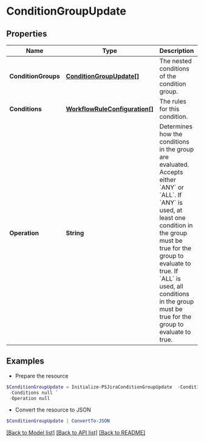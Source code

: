 # ConditionGroupUpdate
## Properties

Name | Type | Description | Notes
------------ | ------------- | ------------- | -------------
**ConditionGroups** | [**ConditionGroupUpdate[]**](ConditionGroupUpdate.md) | The nested conditions of the condition group. | [optional] 
**Conditions** | [**WorkflowRuleConfiguration[]**](WorkflowRuleConfiguration.md) | The rules for this condition. | [optional] 
**Operation** | **String** | Determines how the conditions in the group are evaluated. Accepts either &#x60;ANY&#x60; or &#x60;ALL&#x60;. If &#x60;ANY&#x60; is used, at least one condition in the group must be true for the group to evaluate to true. If &#x60;ALL&#x60; is used, all conditions in the group must be true for the group to evaluate to true. | 

## Examples

- Prepare the resource
```powershell
$ConditionGroupUpdate = Initialize-PSJiraConditionGroupUpdate  -ConditionGroups null `
 -Conditions null `
 -Operation null
```

- Convert the resource to JSON
```powershell
$ConditionGroupUpdate | ConvertTo-JSON
```

[[Back to Model list]](../README.md#documentation-for-models) [[Back to API list]](../README.md#documentation-for-api-endpoints) [[Back to README]](../README.md)

